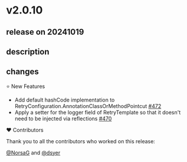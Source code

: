 # v2.0.10

## release on 20241019

## description

## changes

⭐ New Features

* Add default hashCode implementation to RetryConfiguration.AnnotationClassOrMethodPointcut <a href="https://github.com/spring-projects/spring-retry/pull/472" data-hovercard-type="pull_request" data-hovercard-url="/spring-projects/spring-retry/pull/472/hovercard">#472</a>
* Apply a setter for the logger field of RetryTemplate so that it doesn't need to be injected via reflections <a href="https://github.com/spring-projects/spring-retry/issues/470" data-hovercard-type="issue" data-hovercard-url="/spring-projects/spring-retry/issues/470/hovercard">#470</a>

❤️ Contributors

Thank you to all the contributors who worked on this release:

<a class="user-mention notranslate" data-hovercard-type="user" data-hovercard-url="/users/NorsaG/hovercard" data-octo-click="hovercard-link-click" data-octo-dimensions="link_type:self" href="https://github.com/NorsaG">@NorsaG</a> and <a class="user-mention notranslate" data-hovercard-type="user" data-hovercard-url="/users/dsyer/hovercard" data-octo-click="hovercard-link-click" data-octo-dimensions="link_type:self" href="https://github.com/dsyer">@dsyer</a>

